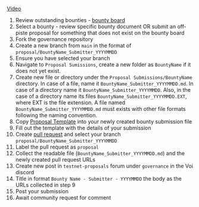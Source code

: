 [Video](https://drive.google.com/file/d/1S7pKG0rALaWaonQrE61OdUyQCUC9vV8d/view?usp=sharing)

1. Review outstanding bounties - [bounty board](https://github.com/VoiNetwork/governance/blob/main/Bounty%20Board.md)
2. Select a bounty - review specific bounty document OR submit an off-piste proposal for something that does not exist on the bounty board
3. Fork the governance repository
4. Create a new branch from `main` in the format of `proposal/BountyName_Submitter_YYYYMMDD`
5. Ensure you have selected your branch
6. Navigate to `Proposal Sumissions`, create a new folder as `BountyName` if it does not yet exist.
7. Create new file or directory under the `Proposal Submissions/BountyName` directory. In case of a file, name it `BountyName_Submitter_YYYYMMDD.md`. In case of a directory name it `BountyName_Submitter_YYYYMMDD`. Also, in the case of a directory name its files `BountyName_Submitter_YYYYMMDD.EXT`, where EXT is the file extension. A file named `BountyName_Submitter_YYYYMMDD.md` must exists with other file formats following the naming convention.
8. Copy [Proposal Template](https://github.com/VoiNetwork/governance/blob/main/Proposal%20Submissions/Proposal%20Template.md) into your newly created bounty submission file
9. Fill out the template with the details of your submission
10. Create [pull request](https://github.com/VoiNetwork/governance/pulls) and select your branch `proposal/BountyName_Submitter_YYYYMMDD`
11. Label the pull request as `proposal`
12. Collect the readable file (`BountyName_Submitter_YYYYMMDD.md`) and the newly created pull request URLs
13. Create new post in `testnet-proposals` forum under `governance` in the Voi discord
14. Title in format `Bounty Name - Submitter - YYYYMMDD` the body as the URLs collected in step 9
15. Post your submission
16. Await community request for comment
